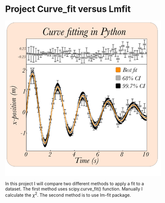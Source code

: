# Project Curve_fit versus Lmfit

![Simple Pendulum](https://raw.githubusercontent.com/JBusink/Curve-Fit/main/figure_curve_fit_100dpi.png?token=GHSAT0AAAAAABZBXVFSGHYD54ZZ5RLDVQGKY22RBUA)

In this project I will compare two different methods to apply a fit to a dataset. The first method uses scipy.curve_fit() function. Manually I calculate the $\chi^2$. The second method is to use lm-fit package.


